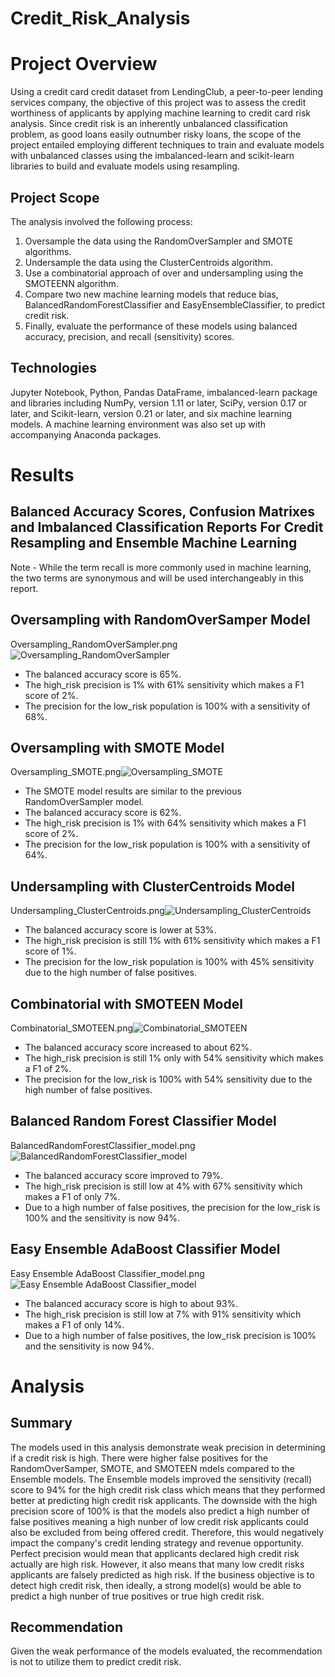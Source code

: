 # Credit_Risk_Analysis

# Project Overview
Using a credit card credit dataset from LendingClub, a peer-to-peer lending services company, the objective of this project was to assess the credit worthiness of applicants by applying machine learning to credit card risk analysis. Since credit risk is an inherently unbalanced classification problem, as good loans easily outnumber risky loans, the scope of the project entailed employing different techniques to train and evaluate models with unbalanced classes using the imbalanced-learn and scikit-learn libraries to build and evaluate models using resampling.

## Project Scope
The analysis involved the following process:

1) Oversample the data using the RandomOverSampler and SMOTE algorithms.
2) Undersample the data using the ClusterCentroids algorithm.
3) Use a combinatorial approach of over and undersampling using the SMOTEENN algorithm.
4) Compare two new machine learning models that reduce bias, BalancedRandomForestClassifier and EasyEnsembleClassifier, to predict credit risk.
5) Finally, evaluate the performance of these models using balanced accuracy, precision, and recall (sensitivity) scores.



## Technologies
Jupyter Notebook, Python, Pandas DataFrame, imbalanced-learn package and libraries including NumPy, version 1.11 or later, SciPy, version 0.17 or later, and Scikit-learn, version 0.21 or later, and six machine learning models. A machine learning environment was also set up with accompanying Anaconda packages.



# Results 
## Balanced Accuracy Scores, Confusion Matrixes and Imbalanced Classification Reports For Credit Resampling and Ensemble Machine Learning

Note - While the term recall is more commonly used in machine learning, the two terms are synonymous and will be used interchangeably in this report.


## Oversampling with RandomOverSamper Model

Oversampling_RandomOverSampler.png![Oversampling_RandomOverSampler](https://user-images.githubusercontent.com/80140082/124972911-bf975880-dfdf-11eb-81af-edd90318471d.png)

* The balanced accuracy score is 65%.
* The high_risk precision is 1% with 61% sensitivity which makes a F1 score of 2%.
* The precision for the low_risk population is 100% with a sensitivity of 68%. 


## Oversampling with SMOTE Model

Oversampling_SMOTE.png![Oversampling_SMOTE](https://user-images.githubusercontent.com/80140082/124973262-287ed080-dfe0-11eb-92d3-25903ea4cb92.png)

* The SMOTE model results are similar to the previous RandomOverSampler model.
* The balanced accuracy score is 62%.
* The high_risk precision is 1% with 64% sensitivity which makes a F1 score of 2%.
* The precision for the low_risk population is 100% with a sensitivity of 64%.


## Undersampling with ClusterCentroids Model

Undersampling_ClusterCentroids.png![Undersampling_ClusterCentroids](https://user-images.githubusercontent.com/80140082/124975171-95936580-dfe2-11eb-89d0-c2936723a490.png)

* The balanced accuracy score is lower at 53%.
* The high_risk precision is still 1% with 61% sensitivity which makes a F1 score of 1%.
* The precision for the low_risk population is 100% with 45% sensitivity due to the high number of false positives.


## Combinatorial with SMOTEEN Model

Combinatorial_SMOTEEN.png![Combinatorial_SMOTEEN](https://user-images.githubusercontent.com/80140082/125140714-fea0d900-e0c7-11eb-8cec-6befb9f5fb9c.png)

* The balanced accuracy score increased to about 62%.
* The high_risk precision is still 1% only with 54% sensitivity which makes a F1 of 2%.
* The precision for the low_risk is 100% with 54% sensitivity due to the high number of false positives.


## Balanced Random Forest Classifier Model

BalancedRandomForestClassifier_model.png![BalancedRandomForestClassifier_model](https://user-images.githubusercontent.com/80140082/125140612-c1d4e200-e0c7-11eb-954f-cf3675640b85.png)

* The balanced accuracy score improved to 79%.
* The high_risk precision is still low at 4% with 67% sensitivity which makes a F1 of only 7%.
* Due to a high number of false positives, the precision for the low_risk is 100% and the sensitivity is now 94%.


## Easy Ensemble AdaBoost Classifier Model

Easy Ensemble AdaBoost Classifier_model.png![Easy Ensemble AdaBoost Classifier_model](https://user-images.githubusercontent.com/80140082/125127849-0190cf00-e0b2-11eb-9a96-c3b6644220a9.png)

* The balanced accuracy score is high to about 93%.
* The high_risk precision is still low at 7% with 91% sensitivity which makes a F1 of only 14%.
* Due to a high number of false positives, the low_risk precision is 100% and the sensitivity is now 94%.



# Analysis 


## Summary

The models used in this analysis demonstrate weak precision in determining if a credit risk is high. There were higher false positives for the RandomOverSamper, SMOTE, and SMOTEEN mdels compared to the Ensemble models. The Ensemble models improved the sensitivity (recall) score to 94% for the high credit risk class which means that they performed better at predicting high credit risk applicants. The downside with the high precision score of 100% is that the models also predict a high number of false positives meaning a high nunber of low credit risk applicants could also be excluded from being offered credit. Therefore, this would negatively impact the company's credit lending strategy and revenue opportunity. Perfect precision would mean that applicants declared high credit risk actually are high risk. However, it also means that many low credit risks applicants are falsely predicted as high risk. If the business objective is to detect high credit risk, then ideally, a strong model(s) would be able to predict a high nunber of true positives or true high credit risk. 


## Recommendation

Given the weak performance of the models evaluated, the recommendation is not to utilize them to predict credit risk.




